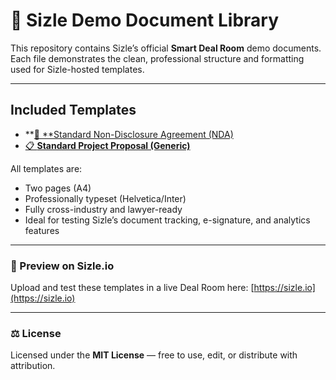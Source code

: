 # 📄 Sizle Demo Document Library

This repository contains Sizle’s official **Smart Deal Room** demo documents.
Each file demonstrates the clean, professional structure and formatting used for Sizle-hosted templates.

---

## Included Templates
- **[📝 **Standard Non-Disclosure Agreement (NDA)](https://dashboard.sizle.io/p/bd5b081d4)
- [📋 **Standard Project Proposal (Generic)**](https://dashboard.sizle.io/p/fa18cb142)

All templates are:
- Two pages (A4)
- Professionally typeset (Helvetica/Inter)
- Fully cross-industry and lawyer-ready
- Ideal for testing Sizle’s document tracking, e-signature, and analytics features

---

### 🔗 Preview on Sizle.io
Upload and test these templates in a live Deal Room here:
[https://sizle.io](https://sizle.io)

---

### ⚖️ License
Licensed under the **MIT License** — free to use, edit, or distribute with attribution.
